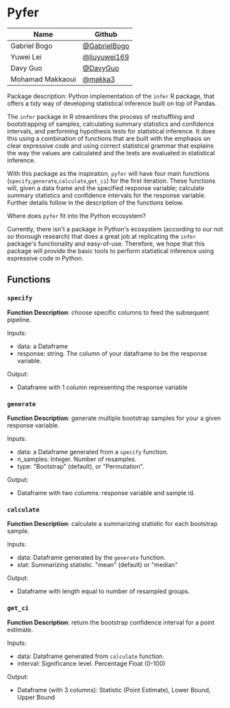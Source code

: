 # Pyfer

|Name |Github |
|-|-|
|Gabriel Bogo|[@GabrielBogo](https://github.com/GabrielBogo)|
|Yuwei Lei |[@liuyuwei169](https://github.com/liuyuwei169)|
|Davy Guo |[@DavyGuo](https://github.com/DavyGuo)|
|Mohamad Makkaoui |[@makka3](https://github.com/makka3)|


Package description: Python implementation of the `infer` R package, that offers a tidy way of developing statistical inference built on top of Pandas. 

The `infer` package in R streamlines the process of reshuffling and bootstrapping of samples, calculating summary statistics and confidence intervals, and performing hypothesis tests for statistical inference. It does this using a combination of functions that are built with the emphasis on clear expressive code and using correct statistical grammar that explains the way the values are calculated and the tests are evaluated in statistical inference.

With this package as the inspiration, `pyfer` will have four main functions (`specify`,`generate`,`calculate`,`get_ci`) for the first iteration. These functions will, given a data frame and the specified response variable; calculate summary statistics and confidence intervals for the response variable. Further details follow in the description of the functions below.

Where does `pyfer` fit into the Python ecosystem?

Currently, there isn't a package in Python's ecosystem (according to our not so thorough research) that does a great job at replicating the `infer` package's functionality and easy-of-use. Therefore, we hope that this package will provide the basic tools to perform statistical inference using expressive code in Python.

## Functions

### `specify`

**Function Description**: choose specific columns to feed the subsequent pipeline.

Inputs:  

- data: a Dataframe
- response: string. The column of your dataframe to be the response variable.

Output:  

- Dataframe with 1 column representing the response variable

### `generate`

**Function Description**: generate multiple bootstrap samples for your a given response variable.

Inputs:  

- data: a Dataframe generated from a `specify` function.
- n_samples: Integer. Number of resamples.
- type: "Bootstrap" (default), or "Permutation".

Output:  

- Dataframe with two columns: response variable and sample id.

### `calculate`

**Function Description**: calculate a summarizing statistic for each bootstrap sample.

Inputs:  

- data: Dataframe generated by the `generate` function.
- stat: Summarizing statistic. "mean" (default) or "median"

Output:

- Dataframe with length equal to number of resampled groups.

### `get_ci`
**Function Description**: return the bootstrap confidence interval for a point estimate.


Inputs:

- data: Dataframe generated from `calculate` function.
- interval: Significance level. Percentage Float (0-100)

Output:

- Dataframe (with 3 columns): Statistic (Point Estimate), Lower Bound, Upper Bound
